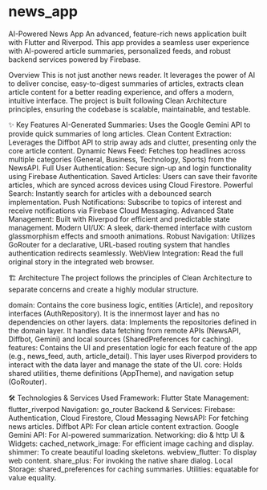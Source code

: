 # news_app
AI-Powered News App
An advanced, feature-rich news application built with Flutter and Riverpod. This app provides a seamless user experience with AI-powered article summaries, personalized feeds, and robust backend services powered by Firebase.

Overview
This is not just another news reader. It leverages the power of AI to deliver concise, easy-to-digest summaries of articles, extracts clean article content for a better reading experience, and offers a modern, intuitive interface. The project is built following Clean Architecture principles, ensuring the codebase is scalable, maintainable, and testable.

✨ Key Features
AI-Generated Summaries: Uses the Google Gemini API to provide quick summaries of long articles.
Clean Content Extraction: Leverages the Diffbot API to strip away ads and clutter, presenting only the core article content.
Dynamic News Feed: Fetches top headlines across multiple categories (General, Business, Technology, Sports) from the NewsAPI.
Full User Authentication: Secure sign-up and login functionality using Firebase Authentication.
Saved Articles: Users can save their favorite articles, which are synced across devices using Cloud Firestore.
Powerful Search: Instantly search for articles with a debounced search implementation.
Push Notifications: Subscribe to topics of interest and receive notifications via Firebase Cloud Messaging.
Advanced State Management: Built with Riverpod for efficient and predictable state management.
Modern UI/UX: A sleek, dark-themed interface with custom glassmorphism effects and smooth animations.
Robust Navigation: Utilizes GoRouter for a declarative, URL-based routing system that handles authentication redirects seamlessly.
WebView Integration: Read the full original story in the integrated web browser.

🏗️ Architecture
The project follows the principles of Clean Architecture to separate concerns and create a highly modular structure.

domain: Contains the core business logic, entities (Article), and repository interfaces (AuthRepository). It is the innermost layer and has no dependencies on other layers.
data: Implements the repositories defined in the domain layer. It handles data fetching from remote APIs (NewsAPI, Diffbot, Gemini) and local sources (SharedPreferences for caching).
features: Contains the UI and presentation logic for each feature of the app (e.g., news_feed, auth, article_detail). This layer uses Riverpod providers to interact with the data layer and manage the state of the UI.
core: Holds shared utilities, theme definitions (AppTheme), and navigation setup (GoRouter).

🛠️ Technologies & Services Used
Framework: Flutter
State Management: flutter_riverpod
Navigation: go_router
Backend & Services:
Firebase: Authentication, Cloud Firestore, Cloud Messaging
NewsAPI: For fetching news articles.
Diffbot API: For clean article content extraction.
Google Gemini API: For AI-powered summarization.
Networking: dio & http
UI & Widgets:
cached_network_image: For efficient image caching and display.
shimmer: To create beautiful loading skeletons.
webview_flutter: To display web content.
share_plus: For invoking the native share dialog.
Local Storage: shared_preferences for caching summaries.
Utilities: equatable for value equality.

